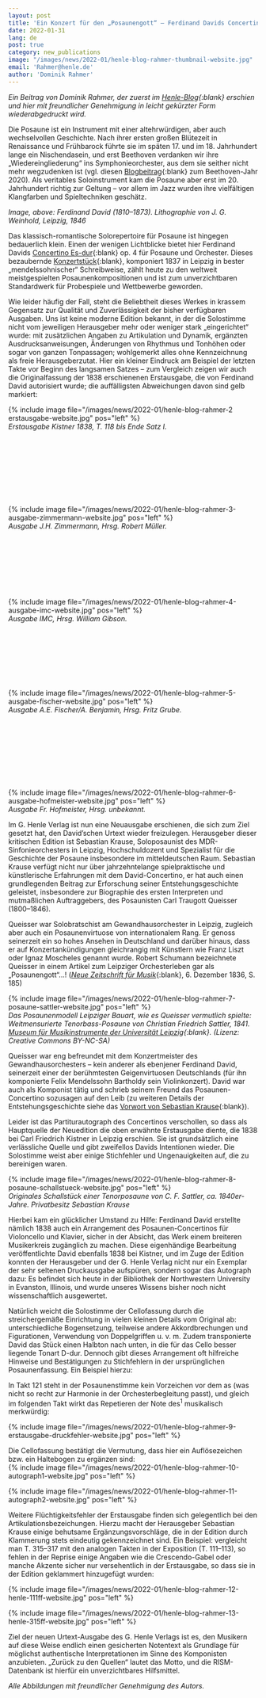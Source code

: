 ```yaml
---
layout: post
title: 'Ein Konzert für den „Posaunengott“ – Ferdinand Davids Concertino op. 4 endlich im Henle-Urtext'
date: 2022-01-31
lang: de
post: true
category: new_publications
image: "/images/news/2022-01/henle-blog-rahmer-thumbnail-website.jpg"
email: 'Rahmer@henle.de'
author: 'Dominik Rahmer'
---
```


_Ein Beitrag von Dominik Rahmer, der zuerst im [Henle-Blog](https://www.henle.de/blog/de/2022/01/17/ein-konzert-fuer-den-posaunengott/){:blank} erschien und hier mit freundlicher Genehmigung in leicht gekürzter Form wiederabgedruckt wird._

Die Posaune ist ein Instrument mit einer altehrwürdigen, aber auch wechselvollen Geschichte. Nach ihrer ersten großen Blütezeit in Renaissance und Frühbarock führte sie im späten 17. und im 18. Jahrhundert lange ein Nischendasein, und erst Beethoven verdanken wir ihre „Wiedereingliederung“ ins Symphonieorchester, aus dem sie seither nicht mehr wegzudenken ist (vgl. diesen [Blogbeitrag](https://www.henle.de/blog/de/2020/08/31/die-posaune-in-beethovens-symphonien/){:blank} zum Beethoven-Jahr 2020). Als veritables Soloinstrument kam die Posaune aber erst im 20. Jahrhundert richtig zur Geltung – vor allem im Jazz wurden ihre vielfältigen Klangfarben und Spieltechniken geschätz.  

_Image, above: Ferdinand David (1810–1873). Lithographie von J. G. Weinhold, Leipzig, 1846_  

Das klassisch-romantische Solorepertoire für Posaune ist hingegen bedauerlich klein. Einen der wenigen Lichtblicke bietet hier Ferdinand Davids [Concertino Es-dur](https://opac.rism.info/search?id=1001004892&View=rism){:blank} op. 4 für Posaune und Orchester. Dieses bezaubernde [Konzertstück](https://opac.rism.info/search?id=1001004891&View=rism){:blank}, komponiert 1837 in Leipzig in bester „mendelssohnischer“ Schreibweise, zählt heute zu den weltweit meistgespielten Posaunenkompositionen und ist zum unverzichtbaren Standardwerk für Probespiele und Wettbewerbe geworden.

Wie leider häufig der Fall, steht die Beliebtheit dieses Werkes in krassem Gegensatz zur Qualität und Zuverlässigkeit der bisher verfügbaren Ausgaben. Uns ist keine moderne Edition bekannt, in der die Solostimme nicht vom jeweiligen Herausgeber mehr oder weniger stark „eingerichtet“ wurde: mit zusätzlichen Angaben zu Artikulation und Dynamik, ergänzten Ausdrucksanweisungen, Änderungen von Rhythmus und Tonhöhen oder sogar von ganzen Tonpassagen; wohlgemerkt alles ohne Kennzeichnung als freie Herausgeberzutat. Hier ein kleiner Eindruck am Beispiel der letzten Takte vor Beginn des langsamen Satzes – zum Vergleich zeigen wir auch die Originalfassung der 1838 erschienenen Erstausgabe, die von Ferdinand David autorisiert wurde; die auffälligsten Abweichungen davon sind gelb markiert:  

{% include image file="/images/news/2022-01/henle-blog-rahmer-2 erstausgabe-website.jpg" pos="left" %}  
_Erstausgabe Kistner 1838, T. 118 bis Ende Satz I._  
&nbsp;  
&nbsp;  
&nbsp;  
&nbsp;  
&nbsp;  
&nbsp;  
&nbsp;  
&nbsp;  

{% include image file="/images/news/2022-01/henle-blog-rahmer-3-ausgabe-zimmermann-website.jpg" pos="left" %}  
_Ausgabe J.H. Zimmermann, Hrsg. Robert Müller._  
&nbsp;  
&nbsp;  
&nbsp;  
&nbsp;  
&nbsp;  
&nbsp;  
&nbsp;  
&nbsp;  
{% include image file="/images/news/2022-01/henle-blog-rahmer-4-ausgabe-imc-website.jpg" pos="left" %}  
_Ausgabe IMC, Hrsg. William Gibson._
&nbsp;  
&nbsp;  
&nbsp;  
&nbsp;  
&nbsp;  
&nbsp;  
&nbsp;  
&nbsp;   

{% include image file="/images/news/2022-01/henle-blog-rahmer-5-ausgabe-fischer-website.jpg" pos="left" %}  
_Ausgabe A.E. Fischer/A. Benjamin, Hrsg. Fritz Grube._  
&nbsp;  
&nbsp;  
&nbsp;  
&nbsp;  
&nbsp;  
&nbsp;  
&nbsp;  
&nbsp;  

{% include image file="/images/news/2022-01/henle-blog-rahmer-6-ausgabe-hofmeister-website.jpg" pos="left" %}  
_Ausgabe Fr. Hofmeister, Hrsg. unbekannt._  

Im G. Henle Verlag ist nun eine Neuausgabe erschienen, die sich zum Ziel gesetzt hat, den David’schen Urtext wieder freizulegen. Herausgeber dieser kritischen Edition ist Sebastian Krause, Soloposaunist des MDR-Sinfonieorchesters in Leipzig, Hochschuldozent und Spezialist für die Geschichte der Posaune insbesondere im mitteldeutschen Raum. Sebastian Krause verfügt nicht nur über jahrzehntelange spielpraktische und künstlerische Erfahrungen mit dem David-Concertino, er hat auch einen grundlegenden Beitrag zur Erforschung seiner Entstehungsgeschichte geleistet, insbesondere zur Biographie des ersten Interpreten und mutmaßlichen Auftraggebers, des Posaunisten Carl Traugott Queisser (1800–1846).  

Queisser war Solobratschist am Gewandhausorchester in Leipzig, zugleich aber auch ein Posaunenvirtuose von internationalem Rang. Er genoss seinerzeit ein so hohes Ansehen in Deutschland und darüber hinaus, dass er auf Konzertankündigungen gleichrangig mit Künstlern wie Franz Liszt oder Ignaz Moscheles genannt wurde. Robert Schumann bezeichnete Queisser in einem Artikel zum Leipziger Orchesterleben gar als „Posaunengott“…! ([_Neue Zeitschrift für Musik_](https://www.digitale-sammlungen.de/de/view/bsb10527926?page=194,195){:blank}, 6. Dezember 1836, S. 185)

{% include image file="/images/news/2022-01/henle-blog-rahmer-7-posaune-sattler-website.jpg" pos="left" %}   
_Das Posaunenmodell Leipziger Bauart, wie es Queisser vermutlich spielte: Weitmensurierte Tenorbass-Posaune von Christian Friedrich Sattler, 1841. [Museum für Musikinstrumente der Universität Leipzig](https://www.europeana.eu/de/item/09102/_ULEI_M0003731){:blank}. (Lizenz: Creative Commons BY-NC-SA)_  

Queisser war eng befreundet mit dem Konzertmeister des Gewandhausorchesters – kein anderer als ebenjener Ferdinand David, seinerzeit einer der berühmtesten Geigenvirtuosen Deutschlands (für ihn komponierte Felix Mendelssohn Bartholdy sein Violinkonzert). David war auch als Komponist tätig und schrieb seinem Freund das Posaunen-Concertino sozusagen auf den Leib (zu weiteren Details der Entstehungsgeschichte siehe das [Vorwort von Sebastian Krause](https://www.henle.de/media/foreword/1155.pdf){:blank}).  

Leider ist das Partiturautograph des Concertinos verschollen, so dass als Hauptquelle der Neuedition die oben erwähnte Erstausgabe diente, die 1838 bei Carl Friedrich Kistner in Leipzig erschien. Sie ist grundsätzlich eine verlässliche Quelle und gibt zweifellos Davids Intentionen wieder. Die Solostimme weist aber einige Stichfehler und Ungenauigkeiten auf, die zu bereinigen waren.  

{% include image file="/images/news/2022-01/henle-blog-rahmer-8-posaune-schallstueck-website.jpg" pos="left" %}  
_Originales Schallstück einer Tenorposaune von C. F. Sattler, ca. 1840er-Jahre. Privatbesitz Sebastian Krause_  

Hierbei kam ein glücklicher Umstand zu Hilfe: Ferdinand David erstellte nämlich 1838 auch ein Arrangement des Posaunen-Concertinos für Violoncello und Klavier, sicher in der Absicht, das Werk einem breiteren Musikerkreis zugänglich zu machen. Diese eigenhändige Bearbeitung veröffentlichte David ebenfalls 1838 bei Kistner, und im Zuge der Edition konnten der Herausgeber und der G. Henle Verlag nicht nur ein Exemplar der sehr seltenen Druckausgabe aufspüren, sondern sogar das Autograph dazu: Es befindet sich heute in der Bibliothek der Northwestern University in Evanston, Illinois, und wurde unseres Wissens bisher noch nicht wissenschaftlich ausgewertet.  

Natürlich weicht die Solostimme der Cellofassung durch die streichergemäße Einrichtung in vielen kleinen Details vom Original ab: unterschiedliche Bogensetzung, teilweise andere Akkordbrechungen und Figurationen, Verwendung von Doppelgriffen u. v. m. Zudem transponierte David das Stück einen Halbton nach unten, in die für das Cello besser liegende Tonart D-dur. Dennoch gibt dieses Arrangement oft hilfreiche Hinweise und Bestätigungen zu Stichfehlern in der ursprünglichen Posaunenfassung. Ein Beispiel hierzu:  

In Takt 121 steht in der Posaunenstimme kein Vorzeichen vor dem as (was nicht so recht zur Harmonie in der Orchesterbegleitung passt), und gleich im folgenden Takt wirkt das Repetieren der Note des<sup>1</sup> musikalisch merkwürdig:  

{% include image file="/images/news/2022-01/henle-blog-rahmer-9-erstausgabe-druckfehler-website.jpg" pos="left" %}   

Die Cellofassung bestätigt die Vermutung, dass hier ein Auflösezeichen bzw. ein Haltebogen zu ergänzen sind:  
{% include image file="/images/news/2022-01/henle-blog-rahmer-10-autograph1-website.jpg" pos="left" %}  

{% include image file="/images/news/2022-01/henle-blog-rahmer-11-autograph2-website.jpg" pos="left" %}  

Weitere Flüchtigkeitsfehler der Erstausgabe finden sich gelegentlich bei den Artikulationsbezeichungen. Hierzu macht der Herausgeber Sebastian Krause einige behutsame Ergänzungsvorschläge, die in der Edition durch Klammerung stets eindeutig gekennzeichnet sind. Ein Beispiel: vergleicht man T. 315–317 mit den analogen Takten in der Exposition (T. 111–113), so fehlen in der Reprise einige Angaben wie die Crescendo-Gabel oder manche Akzente sicher nur versehentlich in der Erstausgabe, so dass sie in der Edition geklammert hinzugefügt wurden:  

{% include image file="/images/news/2022-01/henle-blog-rahmer-12-henle-111ff-website.jpg" pos="left" %}   

{% include image file="/images/news/2022-01/henle-blog-rahmer-13-henle-315ff-website.jpg" pos="left" %}  

Ziel der neuen Urtext-Ausgabe des G. Henle Verlags ist es, den Musikern auf diese Weise endlich einen gesicherten Notentext als Grundlage für möglichst authentische Interpretationen im Sinne des Komponisten anzubieten. „Zurück zu den Quellen“ lautet das Motto, und die RISM-Datenbank ist hierfür ein unverzichtbares Hilfsmittel.    

_Alle Abbildungen mit freundlicher Genehmigung des Autors._
